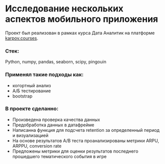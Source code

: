 <h1>Исследование нескольких аспектов мобильного приложения</h1>

Проект был реализован в рамках курса Дата Аналитик на платформе [karpov.courses](https://karpov.courses/).

<h3>Стек:</h3>

Python, numpy, pandas, seaborn, scipy, pingouin 

<h3>Применял такие подходы как:</h3>

* когортный анализ
* А/Б тестирование
* bootstrap

<h3>В проекте сделанно:</h3>

* Произведена проверка качества данных
* Предобработка данных в датафрейме
* Написанна функция для подсчета retention за определенный период и визуализацией
* На основе результатов A/B теста проанализированы метрики ARPU, ARPPU, conversion rate
* Предложены метрики для оценки результатов последнего прошедшего тематического события в игре
